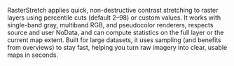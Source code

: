 RasterStretch applies quick, non-destructive contrast stretching to raster layers using percentile cuts
 (default 2–98) or custom values. It works with single-band gray, multiband RGB, and pseudocolor renderers,
 respects source and user NoData, and can compute statistics on the full layer or the current map extent.
 Built for large datasets, it uses sampling (and benefits from overviews) to stay fast, helping you turn raw imagery into clear, usable maps in seconds.